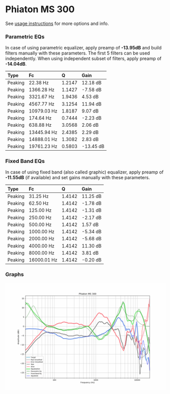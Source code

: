 # Phiaton MS 300
See [usage instructions](https://github.com/jaakkopasanen/AutoEq#usage) for more options and info.

### Parametric EQs
In case of using parametric equalizer, apply preamp of **-13.95dB** and build filters manually
with these parameters. The first 5 filters can be used independently.
When using independent subset of filters, apply preamp of **-14.04dB**.

| Type    | Fc          |      Q | Gain      |
|:--------|:------------|:-------|:----------|
| Peaking | 22.38 Hz    | 1.2147 | 12.18 dB  |
| Peaking | 1366.28 Hz  | 1.1427 | -7.58 dB  |
| Peaking | 3321.67 Hz  | 1.9436 | 4.53 dB   |
| Peaking | 4567.77 Hz  | 3.1254 | 11.94 dB  |
| Peaking | 10979.03 Hz | 1.8187 | 9.07 dB   |
| Peaking | 174.64 Hz   | 0.7444 | -2.23 dB  |
| Peaking | 638.88 Hz   | 3.0568 | 2.06 dB   |
| Peaking | 13445.94 Hz | 2.4385 | 2.29 dB   |
| Peaking | 14888.01 Hz | 1.3082 | 2.83 dB   |
| Peaking | 19761.23 Hz | 0.5803 | -13.45 dB |

### Fixed Band EQs
In case of using fixed band (also called graphic) equalizer, apply preamp of **-11.55dB**
(if available) and set gains manually with these parameters.

| Type    | Fc          |      Q | Gain     |
|:--------|:------------|:-------|:---------|
| Peaking | 31.25 Hz    | 1.4142 | 11.25 dB |
| Peaking | 62.50 Hz    | 1.4142 | -1.78 dB |
| Peaking | 125.00 Hz   | 1.4142 | -1.31 dB |
| Peaking | 250.00 Hz   | 1.4142 | -2.17 dB |
| Peaking | 500.00 Hz   | 1.4142 | 1.57 dB  |
| Peaking | 1000.00 Hz  | 1.4142 | -5.34 dB |
| Peaking | 2000.00 Hz  | 1.4142 | -5.68 dB |
| Peaking | 4000.00 Hz  | 1.4142 | 11.30 dB |
| Peaking | 8000.00 Hz  | 1.4142 | 3.81 dB  |
| Peaking | 16000.01 Hz | 1.4142 | -0.20 dB |

### Graphs
![](./Phiaton%20MS%20300.png)